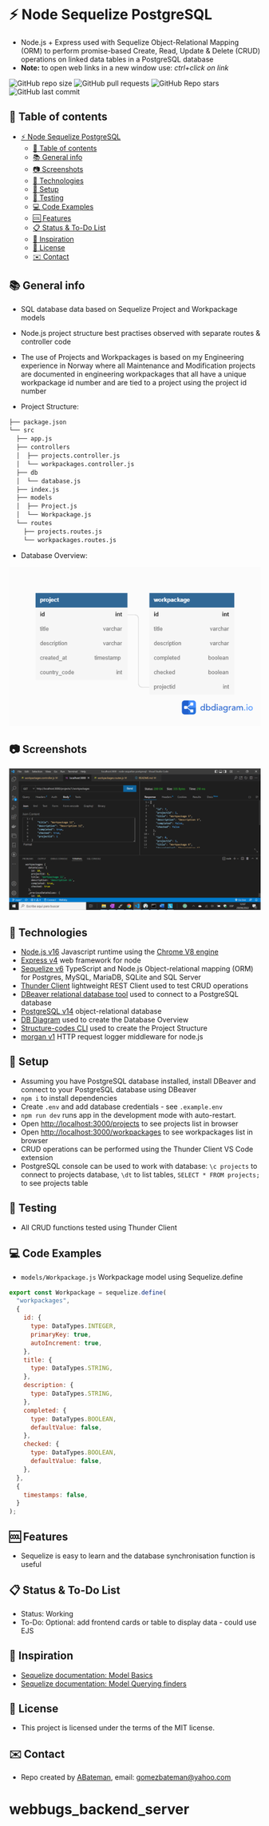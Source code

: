# :zap: Node Sequelize PostgreSQL

* Node.js + Express used with Sequelize Object-Relational Mapping (ORM) to perform promise-based Create, Read, Update & Delete (CRUD) operations on linked data tables in a PostgreSQL database
* **Note:** to open web links in a new window use: _ctrl+click on link_

![GitHub repo size](https://img.shields.io/github/repo-size/AndrewJBateman/node-sequelize-postgresql?style=plastic)
![GitHub pull requests](https://img.shields.io/github/issues-pr/AndrewJBateman/node-sequelize-postgresql?style=plastic)
![GitHub Repo stars](https://img.shields.io/github/stars/AndrewJBateman/node-sequelize-postgresql?style=plastic)
![GitHub last commit](https://img.shields.io/github/last-commit/AndrewJBateman/node-sequelize-postgresql?style=plastic)

## :page_facing_up: Table of contents

* [:zap: Node Sequelize PostgreSQL](#zap-node-sequelize-postgresql)
  * [:page_facing_up: Table of contents](#page_facing_up-table-of-contents)
  * [:books: General info](#books-general-info)
  * [:camera: Screenshots](#camera-screenshots)
  * [:signal_strength: Technologies](#signal_strength-technologies)
  * [:floppy_disk: Setup](#floppy_disk-setup)
  * [:wrench: Testing](#wrench-testing)
  * [:computer: Code Examples](#computer-code-examples)
  * [:cool: Features](#cool-features)
  * [:clipboard: Status & To-Do List](#clipboard-status--to-do-list)
  * [:clap: Inspiration](#clap-inspiration)
  * [:file_folder: License](#file_folder-license)
  * [:envelope: Contact](#envelope-contact)

## :books: General info

* SQL database data based on Sequelize Project and Workpackage models
* Node.js project structure best practises observed with separate routes & controller code
* The use of Projects and Workpackages is based on my Engineering experience in Norway where all Maintenance and Modification projects are documented in engineering workpackages that all have a unique workpackage id number and are tied to a project using the project id number

* Project Structure:

```bash
├── package.json
└── src
  ├── app.js
  ├── controllers
  │  ├── projects.controller.js
  │  └── workpackages.controller.js
  ├── db
  │  └── database.js
  ├── index.js
  ├── models
  │  ├── Project.js
  │  └── Workpackage.js
  └── routes
    ├── projects.routes.js
    └── workpackages.routes.js
```

* Database Overview:

![Overview](./imgs/database_overview.png)

## :camera: Screenshots

![Image](./imgs/thunder.png)

## :signal_strength: Technologies

* [Node.js v16](https://nodejs.org/) Javascript runtime using the [Chrome V8 engine](https://v8.dev/)
* [Express v4](https://www.npmjs.com/package/express) web framework for node
* [Sequelize v6](https://sequelize.org/) TypeScript and Node.js Object-relational mapping (ORM) for Postgres, MySQL, MariaDB, SQLite and SQL Server
* [Thunder Client](https://www.thunderclient.com/) lightweight REST Client used to test CRUD operations
* [DBeaver relational database tool](https://dbeaver.com/) used to connect to a PostgreSQL database
* [PostgreSQL v14](https://www.postgresql.org/) object-relational database
* [DB Diagram](https://dbdiagram.io/) used to create the Database Overview
* [Structure-codes CLI](https://github.com/structure-codes/cli) used to create the Project Structure
* [morgan v1](https://www.npmjs.com/package/morgan) HTTP request logger middleware for node.js

## :floppy_disk: Setup

* Assuming you have PostgreSQL database installed, install DBeaver and connect to your PostgreSQL database using DBeaver
* `npm i` to install dependencies
* Create `.env` and add database credentials - see `.example.env`
* `npm run dev` runs app in the development mode with auto-restart.
* Open [http://localhost:3000/projects](http://localhost:3000/projects) to see projects list in browser
* Open [http://localhost:3000/workpackages](http://localhost:3000/workpackages) to see workpackages list in browser
* CRUD operations can be performed using the Thunder Client VS Code extension
* PostgreSQL console can be used to work with database: `\c projects` to connect to projects database, `\dt` to list tables, `SELECT * FROM projects;` to see projects table

## :wrench: Testing

* All CRUD functions tested using Thunder Client

## :computer: Code Examples

* `models/Workpackage.js` Workpackage model using Sequelize.define

```javascript
export const Workpackage = sequelize.define(
  "workpackages",
  {
    id: {
      type: DataTypes.INTEGER,
      primaryKey: true,
      autoIncrement: true,
    },
    title: {
      type: DataTypes.STRING,
    },
    description: {
      type: DataTypes.STRING,
    },
    completed: {
      type: DataTypes.BOOLEAN,
      defaultValue: false,
    },
    checked: {
      type: DataTypes.BOOLEAN,
      defaultValue: false,
    },
  },
  {
    timestamps: false,
  }
);
```

## :cool: Features

* Sequelize is easy to learn and the database synchronisation function is useful

## :clipboard: Status & To-Do List

* Status: Working
* To-Do: Optional: add frontend cards or table to display data - could use EJS

## :clap: Inspiration

* [Sequelize documentation: Model Basics](https://sequelize.org/docs/v6/core-concepts/model-basics/)
* [Sequelize documentation: Model Querying finders](https://sequelize.org/docs/v6/core-concepts/model-querying-finders/)

## :file_folder: License

* This project is licensed under the terms of the MIT license.

## :envelope: Contact

* Repo created by [ABateman](https://github.com/AndrewJBateman), email: gomezbateman@yahoo.com
# webbugs_backend_server
